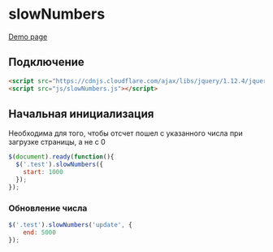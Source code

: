 # slowNumbers
 
 [Demo page](https://sash-ok.github.io/slowNumbers/)

## Подключение

```html
<script src="https://cdnjs.cloudflare.com/ajax/libs/jquery/1.12.4/jquery.min.js"></script>
<script src="js/slowNumbers.js"></script>
```

## Начальная инициализация
Необходима для того, чтобы отсчет пошел с указанного числа при загрузке страницы, а не с 0
```javascript
$(document).ready(function(){
  $('.test').slowNumbers({
    start: 1000
  });
});
```

### Обновление числа

```javascript
$('.test').slowNumbers('update', {
    end: 5000
});
```
